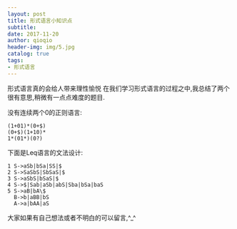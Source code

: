 ```yaml
---
layout: post
title: 形式语言小知识点
subtitle:  
date: 2017-11-20
author: qioqio
header-img: img/5.jpg
catalog: true
tags:                             
- 形式语言
---
```



形式语言真的会给人带来理性愉悦
在我们学习形式语言的过程之中,我总结了两个很有意思,稍微有一点点难度的题目.



没有连续两个0的正则语言:
```
(1+01)*(0+$)
(0+$)(1+10)*
1*(01*)(0?)
```
	
下面是Leq语言的文法设计:
```
1 S->aSb|bSa|SS|$
2 S->SaSbS|SbSaS|$
3 S->aSbS|bSaS|$
4 S->$|Sab|aSb|abS|Sba|bSa|baS
5 S->aB|bA\$
  B->b|aBB|bS
  A->a|bAA|aS
```

大家如果有自己想法或者不明白的可以留言,^_^